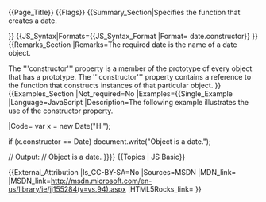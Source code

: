 {{Page_Title}}
{{Flags}}
{{Summary_Section|Specifies the function that creates a date.

}}
{{JS_Syntax|Formats={{JS_Syntax_Format
|Format= date.constructor}}
}}
{{Remarks_Section
|Remarks=The required date is the name of a date object.

The '''constructor''' property is a member of the prototype of every object that has a prototype. The '''constructor''' property contains a reference to the function that constructs instances of that particular object.
}}
{{Examples_Section
|Not_required=No
|Examples={{Single_Example
|Language=JavaScript
|Description=The following example illustrates the use of the constructor property.

|Code= var x = new Date("Hi");
 
 if (x.constructor == Date)
     document.write("Object is a date.");
 
 // Output:
 // Object is a date.
}}}}
{{Topics | JS Basic}}

{{External_Attribution
|Is_CC-BY-SA=No
|Sources=MSDN
|MDN_link=
|MSDN_link=http://msdn.microsoft.com/en-us/library/ie/jj155284(v=vs.94).aspx
|HTML5Rocks_link=
}}